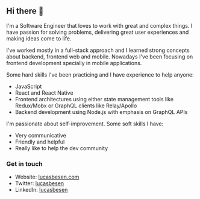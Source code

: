 ## Hi there 👋

I'm a Software Engineer that loves to work with great and complex things. I have passion for solving problems, delivering great user experiences and making ideas come to life.

I've worked mostly in a full-stack approach and I learned strong concepts about backend, frontend web and mobile. Nowadays I've been focusing on frontend development specially in mobile applications.

Some hard skills I've been practicing and I have experience to help anyone:

- JavaScript
- React and React Native
- Frontend architectures using either state management tools like Redux/Mobx or GraphQL clients like Relay/Apollo
- Backend development using Node.js with emphasis on GraphQL APIs

I'm passionate about self-improvement. Some soft skills I have:

- Very communicative
- Friendly and helpful
- Really like to help the dev community

### Get in touch
* Website: [lucasbesen.com](https://lucasbesen.com/)
* Twitter: [lucasbesen](https://twitter.com/lucasbesen)
* LinkedIn: [lucasbesen](https://www.linkedin.com/in/lucasbesen/)
